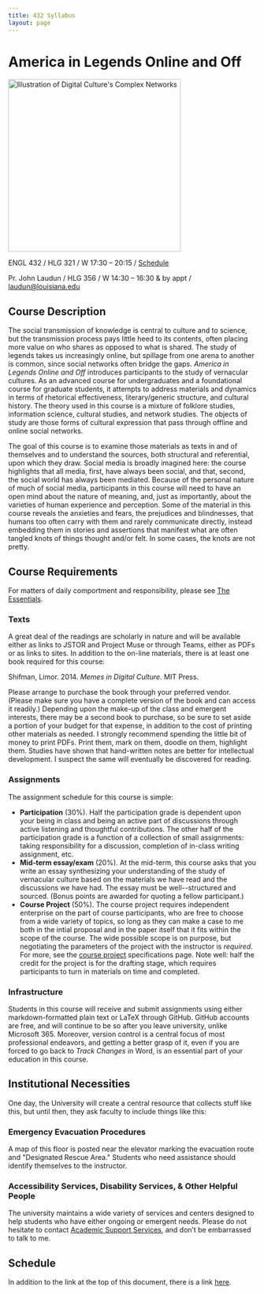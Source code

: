 ```yaml
---
title: 432 Syllabus
layout: page
---
```


# America in Legends Online and Off

<p><img alt="Illustration of Digital Culture's Complex Networks" src="https://johnlaudun.net/teaching/images/data-wisdom-theory.jpg" width="350" align = "center"/></p>

ENGL 432 / HLG 321 / W 17:30 – 20:15 / [Schedule](432-schedule.md)

Pr. John Laudun / HLG 356 / W 14:30 – 16:30 & by appt / laudun@louisiana.edu


## Course Description

The social transmission of knowledge is central to culture and to science, but the transmission process pays little heed to its contents, often placing more value on who shares as opposed to what is shared. The study of legends takes us increasingly online, but spillage from one arena to another is common, since social networks often bridge the gaps. _America in Legends Online and Off_  introduces participants to the study of vernacular cultures. As an advanced course for undergraduates and a foundational course for graduate students, it attempts to address materials and dynamics in terms of rhetorical effectiveness, literary/generic structure, and cultural history. The theory used in this course is a mixture of folklore studies, information science, cultural studies, and network studies. The objects of study are those forms of cultural expression that pass through offline and online social networks.

The goal of this course is to examine those materials as texts in and of themselves and to understand the sources, both structural and referential, upon which they draw. Social media is broadly imagined here: the course highlights that all media, first, have always been social, and that, second, the social world has always been mediated. Because of the personal nature of much of social media, participants in this course will need to have an open mind about the nature of meaning, and, just as importantly, about the varieties of human experience and perception. Some of the material in this course reveals the anxieties and fears, the prejudices and blindnesses, that humans too often carry with them and rarely communicate directly, instead embedding them in stories and assertions that manifest what are often tangled knots of things thought and/or felt. In some cases, the knots are not pretty.


## Course Requirements

For matters of daily comportment and responsibility, please see [The Essentials](../../guides/essentials.md).

###  Texts

A great deal of the readings are scholarly in nature and will be available either as links to JSTOR and Project Muse or through Teams, either as PDFs or as links to sites. In addition to the on-line materials, there is at least one book required for this course:

Shifman, Limor. 2014. _Memes in Digital Culture_. MIT Press.

Please arrange to purchase the book through your preferred vendor. (Please make sure you have a complete version of the book and can access it readily.) Depending upon the make-up of the class and emergent interests, there may be a second book to purchase, so be sure to set aside a portion of your budget for that expense, in addition to the cost of printing other materials as needed. I strongly recommend spending the little bit of money to print PDFs. Print them, mark on them, doodle on them, highlight them. Studies have shown that hand-written notes are better for intellectual development. I suspect the same will eventually be discovered for reading.


### Assignments

The assignment schedule for this course is simple:

* **Participation** (30%). Half the participation grade is dependent upon your being in class and being an active part of discussions through active listening and thoughtful contributions. The other half of the participation grade is a function of a collection of small assignments: taking responsibility for a discussion, completion of in-class writing assignment, etc.
* **Mid-term essay/exam** (20%). At the mid-term, this course asks that you write an essay synthesizing your understanding of the study of vernacular culture based on the materials we have read and the discussions we have had. The essay must be well--structured and sourced. (Bonus points are awarded for quoting a fellow participant.)
* **Course Project** (50%). The course project requires independent enterprise on the part of course participants, who are free to choose from a wide variety of topics, so long as they can make a case to me both in the intial proposal and in the paper itself that it fits within the scope of the course. The wide possible scope is on purpose, but negotiating the parameters of the project with the instructor is *required*. For more, see the [course project](project-0.md) specifications page. Note well: half the credit for the project is for the drafting stage, which requires participants to turn in materials on time and completed.


### Infrastructure

Students in this course will receive and submit assignments using either markdown-formatted plain text or LaTeX through GitHub. GitHub accounts are free, and will continue to be so after you leave university, unlike Microsoft 365. Moreover, version control is a central focus of most professional endeavors, and getting a better grasp of it, even if you are forced to go back to *Track Changes* in Word, is an essential part of your education in this course.

## Institutional Necessities

One day, the University will create a central resource that collects stuff like this, but until then, they ask faculty to include things like this:

### Emergency Evacuation Procedures

A map of this floor is posted near the elevator marking the evacuation route and "Designated Rescue Area." Students who need assistance should identify themselves to the instructor.

### Accessibility Services, Disability Services, & Other Helpful People

The university maintains a wide variety of services and centers designed to help students who have either ongoing or emergent needs. Please do not hesitate to contact [Academic Support Services](http://louisiana.edu/academics/academic-support-services), and don’t be embarrassed to talk to me.

## Schedule

In addition to the link at the top of this document, there is a link [here](432-schedule.md).
